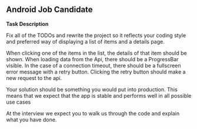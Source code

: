 ## Android Job Candidate

**Task Description**

Fix all of the TODOs and rewrite the project so it reflects your coding style and preferred way of displaying a list of items and a details page.

When clicking one of the items in the list, the details of that item should be shown. When loading data from the Api, there should be a ProgressBar visible. In the case of a connection timeout, there should be a fullscreen error message with a retry button. Clicking the retry button should make a new request to the api.

Your solution should be something you would put into production. This means that we expect that the app is stable and performs well in all possible use cases

At the interview we expect you to walk us through the code and explain what you have done.
